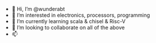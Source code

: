 - 👋 Hi, I’m @wunderabt
- 👀 I’m interested in electronics, processors, programming
- 🌱 I’m currently learning scala & chisel & Risc-V
- 💞️ I’m looking to collaborate on all of the above
- 📫 

<!---
wunderabt/wunderabt is a ✨ special ✨ repository because its `README.md` (this file) appears on your GitHub profile.
You can click the Preview link to take a look at your changes.
--->
